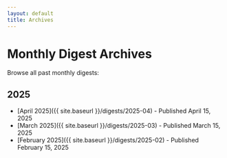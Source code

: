 ```yaml
---
layout: default
title: Archives
---
```


# Monthly Digest Archives

Browse all past monthly digests:

## 2025
- [April 2025]({{ site.baseurl }}/digests/2025-04) - Published April 15, 2025
- [March 2025]({{ site.baseurl }}/digests/2025-03) - Published March 15, 2025
- [February 2025]({{ site.baseurl }}/digests/2025-02) - Published February 15, 2025

<!--
As you add more digests, you can organize them by year like this:

## 2024
- [December 2024]({{ site.baseurl }}/digests/2024-12)
- [November 2024]({{ site.baseurl }}/digests/2024-11)
-->